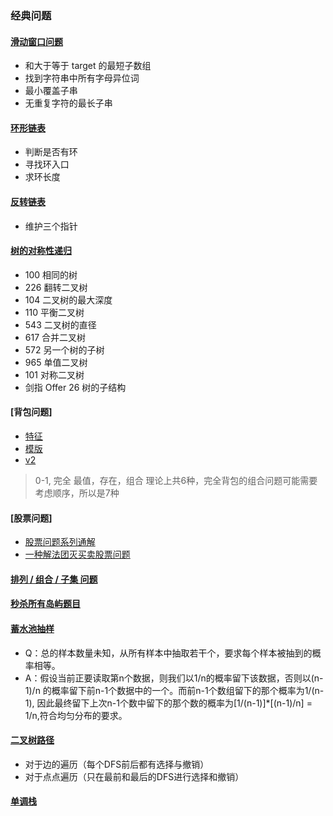 ### 经典问题

#### [滑动窗口问题](./sliding_window.cpp)
- 和大于等于 target 的最短子数组
- 找到字符串中所有字母异位词
- 最小覆盖子串
- 无重复字符的最长子串

#### [环形链表](./cycle_list.cpp)
- 判断是否有环
- 寻找环入口
- 求环长度

#### [反转链表](./reverse_list.cpp)
- 维护三个指针

#### [树的对称性递归](./symmetry_recursion.cpp)
- 100 相同的树
- 226 翻转二叉树
- 104 二叉树的最大深度
- 110 平衡二叉树
- 543 二叉树的直径
- 617 合并二叉树
- 572 另一个树的子树
- 965 单值二叉树
- 101 对称二叉树
- 剑指 Offer 26 树的子结构

#### [背包问题]
- [特征](https://leetcode-cn.com/problems/word-break/solution/yi-tao-kuang-jia-jie-jue-bei-bao-wen-ti-kchg9/)
- [模版](https://leetcode-cn.com/problems/coin-change/solution/yi-pian-wen-zhang-chi-tou-bei-bao-wen-ti-sq9n/)
- [v2](https://leetcode.cn/problems/combination-sum-iv/solution/xi-wang-yong-yi-chong-gui-lu-gao-ding-bei-bao-wen-/)
> 0-1, 完全
> 最值，存在，组合
> 理论上共6种，完全背包的组合问题可能需要考虑顺序，所以是7种

#### [股票问题]
- [股票问题系列通解](https://leetcode-cn.com/circle/article/qiAgHn/)
- [一种解法团灭买卖股票问题](https://leetcode-cn.com/problems/best-time-to-buy-and-sell-stock-with-cooldown/solution/mai-mai-gu-piao-wen-ti-by-chen-wei-f-xvs1/)

#### [排列 / 组合 / 子集 问题](https://leetcode.cn/link/?target=https%3A%2F%2Flfool.github.io%2FLFool-Notes%2Falgorithm%2F排列-组合-子集问题.html)

#### [秒杀所有岛屿题目](https://leetcode.cn/link/?target=https%3A%2F%2Flfool.github.io%2FLFool-Notes%2Falgorithm%2F秒杀所有岛屿题目(DFS).html)

#### [蓄水池抽样](https://leetcode.cn/problems/random-pick-index/solution/zhong-gui-zhong-ju-xu-shui-chi-chou-yang-random-re/)
- Q：总的样本数量未知，从所有样本中抽取若干个，要求每个样本被抽到的概率相等。
- A：假设当前正要读取第n个数据，则我们以1/n的概率留下该数据，否则以(n-1)/n 的概率留下前n-1个数据中的一个。而前n-1个数组留下的那个概率为1/(n-1), 因此最终留下上次n-1个数中留下的那个数的概率为[1/(n-1)]\*[(n-1)/n] = 1/n,符合均匀分布的要求。

#### [二叉树路径](https://leetcode.cn/problems/path-sum-ii/solution/yi-pian-wen-zhang-jie-jue-suo-you-er-cha-oo63/)
- 对于边的遍历（每个DFS前后都有选择与撤销）
- 对于点点遍历（只在最前和最后的DFS进行选择和撤销）

#### [单调栈](https://programmercarl.com/0739.每日温度.html)
